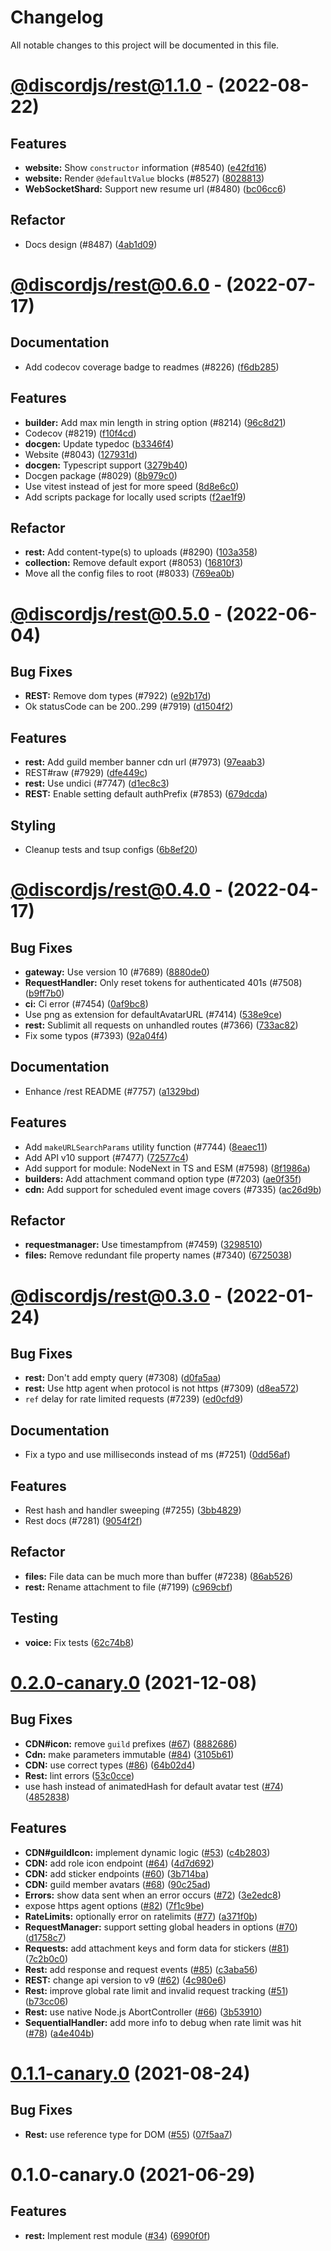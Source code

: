 # Changelog

All notable changes to this project will be documented in this file.

# [@discordjs/rest@1.1.0](https://github.com/discordjs/discord.js/compare/@discordjs/rest@1.0.1...@discordjs/rest@1.1.0) - (2022-08-22)

## Features

- **website:** Show `constructor` information (#8540) ([e42fd16](https://github.com/discordjs/discord.js/commit/e42fd1636973b10dd7ed6fb4280ee1a4a8f82007))
- **website:** Render `@defaultValue` blocks (#8527) ([8028813](https://github.com/discordjs/discord.js/commit/8028813825e7708915ea892760c1003afd60df2f))
- **WebSocketShard:** Support new resume url (#8480) ([bc06cc6](https://github.com/discordjs/discord.js/commit/bc06cc638d2f57ab5c600e8cdb6afc8eb2180166))

## Refactor

- Docs design (#8487) ([4ab1d09](https://github.com/discordjs/discord.js/commit/4ab1d09997a18879a9eb9bda39df6f15aa22557e))

# [@discordjs/rest@0.6.0](https://github.com/discordjs/discord.js/compare/@discordjs/rest@0.5.0...@discordjs/rest@0.6.0) - (2022-07-17)

## Documentation

- Add codecov coverage badge to readmes (#8226) ([f6db285](https://github.com/discordjs/discord.js/commit/f6db285c073898a749fe4591cbd4463d1896daf5))

## Features

- **builder:** Add max min length in string option (#8214) ([96c8d21](https://github.com/discordjs/discord.js/commit/96c8d21f95eb366c46ae23505ba9054f44821b25))
- Codecov (#8219) ([f10f4cd](https://github.com/discordjs/discord.js/commit/f10f4cdcd88ca6be7ec735ed3a415ba13da83db0))
- **docgen:** Update typedoc ([b3346f4](https://github.com/discordjs/discord.js/commit/b3346f4b9b3d4f96443506643d4631dc1c6d7b21))
- Website (#8043) ([127931d](https://github.com/discordjs/discord.js/commit/127931d1df7a2a5c27923c2f2151dbf3824e50cc))
- **docgen:** Typescript support ([3279b40](https://github.com/discordjs/discord.js/commit/3279b40912e6aa61507bedb7db15a2b8668de44b))
- Docgen package (#8029) ([8b979c0](https://github.com/discordjs/discord.js/commit/8b979c0245c42fd824d8e98745ee869f5360fc86))
- Use vitest instead of jest for more speed ([8d8e6c0](https://github.com/discordjs/discord.js/commit/8d8e6c03decd7352a2aa180f6e5bc1a13602539b))
- Add scripts package for locally used scripts ([f2ae1f9](https://github.com/discordjs/discord.js/commit/f2ae1f9348bfd893332a9060f71a8a5f272a1b8b))

## Refactor

- **rest:** Add content-type(s) to uploads (#8290) ([103a358](https://github.com/discordjs/discord.js/commit/103a3584c95a7b7f57fa62d47b86520d5ec32303))
- **collection:** Remove default export (#8053) ([16810f3](https://github.com/discordjs/discord.js/commit/16810f3e410bf35ed7e6e7412d517ea74c792c5d))
- Move all the config files to root (#8033) ([769ea0b](https://github.com/discordjs/discord.js/commit/769ea0bfe78c4f1d413c6b397c604ffe91e39c6a))

# [@discordjs/rest@0.5.0](https://github.com/discordjs/discord.js/compare/@discordjs/rest@0.4.0...@discordjs/rest@0.5.0) - (2022-06-04)

## Bug Fixes

- **REST:** Remove dom types (#7922) ([e92b17d](https://github.com/discordjs/discord.js/commit/e92b17d8555164ff259e524efc6a26675660e5c2))
- Ok statusCode can be 200..299 (#7919) ([d1504f2](https://github.com/discordjs/discord.js/commit/d1504f2ae19816b3fadcdb3ad17facc863ed7529))

## Features

- **rest:** Add guild member banner cdn url (#7973) ([97eaab3](https://github.com/discordjs/discord.js/commit/97eaab35d7383ecbbd93dc623ceda969286c1554))
- REST#raw (#7929) ([dfe449c](https://github.com/discordjs/discord.js/commit/dfe449c253b617e8f92c720a2f71135aa1601a65))
- **rest:** Use undici (#7747) ([d1ec8c3](https://github.com/discordjs/discord.js/commit/d1ec8c37ffb7fe3b63eaa8c382f22ca1fb348c9b))
- **REST:** Enable setting default authPrefix (#7853) ([679dcda](https://github.com/discordjs/discord.js/commit/679dcda9709376f37cc58a60f74d12d324d93e4e))

## Styling

- Cleanup tests and tsup configs ([6b8ef20](https://github.com/discordjs/discord.js/commit/6b8ef20cb3af5b5cfd176dd0aa0a1a1e98551629))

# [@discordjs/rest@0.4.0](https://github.com/discordjs/discord.js/compare/@discordjs/rest@0.3.0...@discordjs/rest@0.4.0) - (2022-04-17)

## Bug Fixes

- **gateway:** Use version 10 (#7689) ([8880de0](https://github.com/discordjs/discord.js/commit/8880de0cecdf273fd6df23988e4cb77774a75390))
- **RequestHandler:** Only reset tokens for authenticated 401s (#7508) ([b9ff7b0](https://github.com/discordjs/discord.js/commit/b9ff7b057379a47ce13265f78e21bf0d55feaf0a))
- **ci:** Ci error (#7454) ([0af9bc8](https://github.com/discordjs/discord.js/commit/0af9bc841ffe1a297d308500d696bad4b85abda9))
- Use png as extension for defaultAvatarURL (#7414) ([538e9ce](https://github.com/discordjs/discord.js/commit/538e9cef459d00d74b9bd6852da3ce2acac9bae5))
- **rest:** Sublimit all requests on unhandled routes (#7366) ([733ac82](https://github.com/discordjs/discord.js/commit/733ac82d5dffabc622fb59e06d06e83396734dc6))
- Fix some typos (#7393) ([92a04f4](https://github.com/discordjs/discord.js/commit/92a04f4d98f6c6760214034cc8f5a1eaa78893c7))

## Documentation

- Enhance /rest README (#7757) ([a1329bd](https://github.com/discordjs/discord.js/commit/a1329bd3ebafc6d5b5e2788ff082674f01b726f3))

## Features

- Add `makeURLSearchParams` utility function (#7744) ([8eaec11](https://github.com/discordjs/discord.js/commit/8eaec114a98026024c21545988860c123948c55d))
- Add API v10 support (#7477) ([72577c4](https://github.com/discordjs/discord.js/commit/72577c4bfd02524a27afb6ff4aebba9301a690d3))
- Add support for module: NodeNext in TS and ESM (#7598) ([8f1986a](https://github.com/discordjs/discord.js/commit/8f1986a6aa98365e09b00e84ad5f9f354ab61f3d))
- **builders:** Add attachment command option type (#7203) ([ae0f35f](https://github.com/discordjs/discord.js/commit/ae0f35f51d68dfa5a7dc43d161ef9365171debdb))
- **cdn:** Add support for scheduled event image covers (#7335) ([ac26d9b](https://github.com/discordjs/discord.js/commit/ac26d9b1307d63e116b043505e5f925db7ed01aa))

## Refactor

- **requestmanager:** Use timestampfrom (#7459) ([3298510](https://github.com/discordjs/discord.js/commit/32985109c3b7614d364007608f8c5af4bed753ae))
- **files:** Remove redundant file property names (#7340) ([6725038](https://github.com/discordjs/discord.js/commit/67250382f99872a9edff99ebaa482ffa895b0c37))

# [@discordjs/rest@0.3.0](https://github.com/discordjs/discord.js/compare/@discordjs/rest@0.2.0...@discordjs/rest@0.3.0) - (2022-01-24)

## Bug Fixes

- **rest:** Don't add empty query (#7308) ([d0fa5aa](https://github.com/discordjs/discord.js/commit/d0fa5aaa26d316608120bca3050e14eefbe2f93b))
- **rest:** Use http agent when protocol is not https (#7309) ([d8ea572](https://github.com/discordjs/discord.js/commit/d8ea572fb8a51f2f6a902c4926e814017d115708))
- `ref` delay for rate limited requests (#7239) ([ed0cfd9](https://github.com/discordjs/discord.js/commit/ed0cfd91edc3a2b23a34a8ecd9db38baa12b52fa))

## Documentation

- Fix a typo and use milliseconds instead of ms (#7251) ([0dd56af](https://github.com/discordjs/discord.js/commit/0dd56afe1cdf16f1e7d9afe1f8c29c31d1833a25))

## Features

- Rest hash and handler sweeping (#7255) ([3bb4829](https://github.com/discordjs/discord.js/commit/3bb48298004d292214c6cb8f927c2fea78a42952))
- Rest docs (#7281) ([9054f2f](https://github.com/discordjs/discord.js/commit/9054f2f7ad7f246431e5f53403535bf301c27a80))

## Refactor

- **files:** File data can be much more than buffer (#7238) ([86ab526](https://github.com/discordjs/discord.js/commit/86ab526d493415b14b79b51d08c3677897d219ee))
- **rest:** Rename attachment to file (#7199) ([c969cbf](https://github.com/discordjs/discord.js/commit/c969cbf6524093757d47108b6a55e62dcb210e8b))

## Testing

- **voice:** Fix tests ([62c74b8](https://github.com/discordjs/discord.js/commit/62c74b8333066465e5bd295b8b102b35a506751d))

# [0.2.0-canary.0](https://github.com/discordjs/discord.js-modules/compare/@discordjs/rest@0.1.1-canary.0...@discordjs/rest@0.2.0-canary.0) (2021-12-08)

## Bug Fixes

- **CDN#icon:** remove `guild` prefixes ([#67](https://github.com/discordjs/discord.js-modules/issues/67)) ([8882686](https://github.com/discordjs/discord.js-modules/commit/88826869d8ed3695f2b9475bea8d3b851df270bd))
- **Cdn:** make parameters immutable ([#84](https://github.com/discordjs/discord.js-modules/issues/84)) ([3105b61](https://github.com/discordjs/discord.js-modules/commit/3105b614da603dd3c8479dea089b5953d3c8b89b))
- **CDN:** use correct types ([#86](https://github.com/discordjs/discord.js-modules/issues/86)) ([64b02d4](https://github.com/discordjs/discord.js-modules/commit/64b02d4649a38802dd1a4e7a738ec64c27dea760))
- **Rest:** lint errors ([53c0cce](https://github.com/discordjs/discord.js-modules/commit/53c0ccefee80225ca7640cf88f44c68da99f31e7))
- use hash instead of animatedHash for default avatar test ([#74](https://github.com/discordjs/discord.js-modules/issues/74)) ([4852838](https://github.com/discordjs/discord.js-modules/commit/485283824cf368874096d59a64131970401218e9))

## Features

- **CDN#guildIcon:** implement dynamic logic ([#53](https://github.com/discordjs/discord.js-modules/issues/53)) ([c4b2803](https://github.com/discordjs/discord.js-modules/commit/c4b280366b0c5920c147126ccb9068f16fc898aa))
- **CDN:** add role icon endpoint ([#64](https://github.com/discordjs/discord.js-modules/issues/64)) ([4d7d692](https://github.com/discordjs/discord.js-modules/commit/4d7d692b4954c373941d2d8f3e3335a9a8543220))
- **CDN:** add sticker endpoints ([#60](https://github.com/discordjs/discord.js-modules/issues/60)) ([3b714ba](https://github.com/discordjs/discord.js-modules/commit/3b714bada415a7987dd6aa50c938751c66dc05be))
- **CDN:** guild member avatars ([#68](https://github.com/discordjs/discord.js-modules/issues/68)) ([90c25ad](https://github.com/discordjs/discord.js-modules/commit/90c25ad4afa5ec5906867f431afcaf11fb56355a))
- **Errors:** show data sent when an error occurs ([#72](https://github.com/discordjs/discord.js-modules/issues/72)) ([3e2edc8](https://github.com/discordjs/discord.js-modules/commit/3e2edc8974e2c62c324db0c151da4d34c289c40a))
- expose https agent options ([#82](https://github.com/discordjs/discord.js-modules/issues/82)) ([7f1c9be](https://github.com/discordjs/discord.js-modules/commit/7f1c9be817bbc6a4a11a726c952580dd3cb7b149))
- **RateLimits:** optionally error on ratelimits ([#77](https://github.com/discordjs/discord.js-modules/issues/77)) ([a371f0b](https://github.com/discordjs/discord.js-modules/commit/a371f0bc6c76cffaf048fd0fbf9c64a6c4d6619e))
- **RequestManager:** support setting global headers in options ([#70](https://github.com/discordjs/discord.js-modules/issues/70)) ([d1758c7](https://github.com/discordjs/discord.js-modules/commit/d1758c74b00a3f83c39745cd9af147a7f8f2b12b))
- **Requests:** add attachment keys and form data for stickers ([#81](https://github.com/discordjs/discord.js-modules/issues/81)) ([7c2b0c0](https://github.com/discordjs/discord.js-modules/commit/7c2b0c0e432b82776bb57c1708f3be6b4affde56))
- **Rest:** add response and request events ([#85](https://github.com/discordjs/discord.js-modules/issues/85)) ([c3aba56](https://github.com/discordjs/discord.js-modules/commit/c3aba567572e73548c38cd7c7f9945e9361833de))
- **REST:** change api version to v9 ([#62](https://github.com/discordjs/discord.js-modules/issues/62)) ([4c980e6](https://github.com/discordjs/discord.js-modules/commit/4c980e6ad6c0297519ec0f09ec27953764a4a12d))
- **Rest:** improve global rate limit and invalid request tracking ([#51](https://github.com/discordjs/discord.js-modules/issues/51)) ([b73cc06](https://github.com/discordjs/discord.js-modules/commit/b73cc060daa701de71815a824ebaccdc9ebf2859))
- **Rest:** use native Node.js AbortController ([#66](https://github.com/discordjs/discord.js-modules/issues/66)) ([3b53910](https://github.com/discordjs/discord.js-modules/commit/3b539102f07c413ffd3ee60718ac8e5a709bdd0e))
- **SequentialHandler:** add more info to debug when rate limit was hit ([#78](https://github.com/discordjs/discord.js-modules/issues/78)) ([a4e404b](https://github.com/discordjs/discord.js-modules/commit/a4e404b2e6df625a48176b9f1bfac6cfe86c5d66))

# [0.1.1-canary.0](https://github.com/discordjs/discord.js-modules/compare/@discordjs/rest@0.1.0-canary.0...@discordjs/rest@0.1.1-canary.0) (2021-08-24)

## Bug Fixes

- **Rest:** use reference type for DOM ([#55](https://github.com/discordjs/discord.js-modules/issues/55)) ([07f5aa7](https://github.com/discordjs/discord.js-modules/commit/07f5aa744092c16b0f05b05055e5d4bbd49754e7))

# 0.1.0-canary.0 (2021-06-29)

## Features

- **rest:** Implement rest module ([#34](https://github.com/discordjs/discord.js-modules/issues/34)) ([6990f0f](https://github.com/discordjs/discord.js-modules/commit/6990f0f7f3ca958a95f9b1b19681b42669743427))
